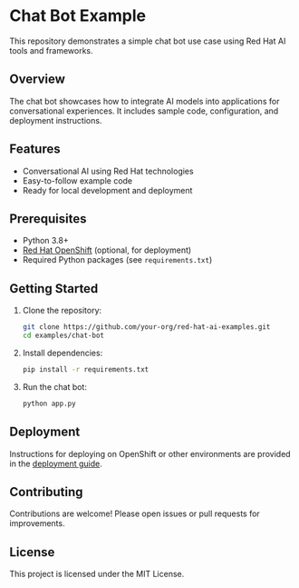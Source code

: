 # Chat Bot Example

This repository demonstrates a simple chat bot use case using Red Hat AI tools and frameworks.

## Overview

The chat bot showcases how to integrate AI models into applications for conversational experiences. It includes sample code, configuration, and deployment instructions.

## Features

- Conversational AI using Red Hat technologies
- Easy-to-follow example code
- Ready for local development and deployment

## Prerequisites

- Python 3.8+
- [Red Hat OpenShift](https://www.openshift.com/) (optional, for deployment)
- Required Python packages (see `requirements.txt`)

## Getting Started

1. Clone the repository:
    ```bash
    git clone https://github.com/your-org/red-hat-ai-examples.git
    cd examples/chat-bot
    ```
2. Install dependencies:
    ```bash
    pip install -r requirements.txt
    ```
3. Run the chat bot:
    ```bash
    python app.py
    ```

## Deployment

Instructions for deploying on OpenShift or other environments are provided in the [deployment guide](DEPLOY.md).

## Contributing

Contributions are welcome! Please open issues or pull requests for improvements.

## License

This project is licensed under the MIT License.